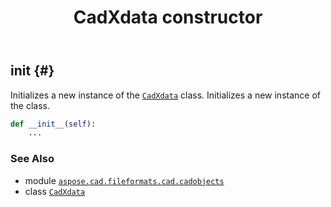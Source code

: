 ﻿---
title: CadXdata constructor
second_title: Aspose.CAD for Python via .NET API References
description: 
type: docs
weight: 10
url: /python-net/aspose.cad.fileformats.cad.cadobjects/cadxdata/__init__/
is_root: false
---

## __init__ {#}

Initializes a new instance of the [`CadXdata`](/cad/python-net/aspose.cad.fileformats.cad.cadobjects/cadxdata) class. 
Initializes a new instance of the class.



```python
def __init__(self):
    ...
```





### See Also
* module [`aspose.cad.fileformats.cad.cadobjects`](../../)
* class [`CadXdata`](/cad/python-net/aspose.cad.fileformats.cad.cadobjects/cadxdata)

